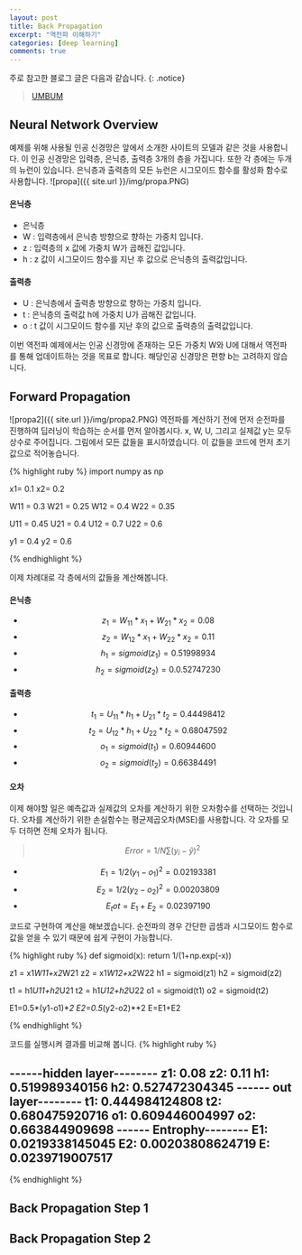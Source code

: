```yaml
---
layout: post
title: Back Propagation
excerpt: "역전파 이해하기"
categories: [deep learning]
comments: true
---
```


주로 참고한 블로그 글은 다음과 같습니다.
{: .notice}
 
 > [UMBUM](https://umbum.tistory.com/222)

## Neural Network Overview
예제를 위해 사용될 인공 신경망은 앞에서 소개한 사이트의 모델과 같은 것을 사용합니다. 이 인공 신경망은 입력층, 은닉층, 출력층 3개의 층을 가집니다. 또한 각 층에는 두개의 뉴런이 있습니다. 은닉층과 출력층의 모든 뉴런은 시그모이드 함수를 활성화 함수로 사용합니다.
![propa]({{ site.url }}/img/propa.PNG)

#### 은닉층
* 은닉층
* W : 입력층에서 은닉층 방향으로 향하는 가중치 입니다.
* z : 입력층의 x 값에 가중치 W가 곱해진 값입니다.
* h : z 값이 시그모이드 함수를 지난 후 값으로 은닉층의 출력값입니다.

#### 출력층
* U : 은닉층에서 출력층 방향으로 향하는 가중치 입니다.
* t : 은닉층의 출력값 h에 가중치 U가 곱해진 값입니다.
* o : t 값이 시그모이드 함수를 지난 후의 값으로 출력층의 출력값입니다.
 
이번 역전파 예제에서는 인공 신경망에 존재하는 모든 가중치 W와 U에 대해서 역전파를 통해 업데이트하는 것을 목표로 합니다. 해당인공 신경망은 편향 b는 고려하지 않습니다.

## Forward Propagation
![propa2]({{ site.url }}/img/propa2.PNG)
역전파를 계산하기 전에 먼저 순전파를 진행하여 딥러닝이 학습하는 순서를 먼저 알아봅시다. x, W, U, 그리고 실제값 y는 모두 상수로 주어집니다. 그림에서 모든 값들을 표시하였습니다. 이 값들을 코드에 먼저 초기값으로 적어놓습니다.

{% highlight ruby %} 
import numpy as np

x1= 0.1 
x2= 0.2

W11 = 0.3 
W21 = 0.25
W12 = 0.4 
W22 = 0.35

U11 = 0.45
U21 = 0.4
U12 = 0.7
U22 = 0.6

y1 = 0.4
y2 = 0.6

{% endhighlight %}

이제 차례대로 각 층에서의 값들을 계산해봅니다. 
#### 은닉층
* $$ z_1 = W_11*x_1 + W_21*x_2 = 0.08 $$
* $$ z_2 = W_12*x_1 + W_22*x_2 = 0.11 $$
* $$ h_1 = sigmoid(z_1) = 0.51998934 $$
* $$ h_2 = sigmoid(z_2) = 0.0.52747230 $$

#### 출력층
* $$ t_1 = U_11*h_1 + U_21*t_2 = 0.44498412 $$
* $$ t_2 = U_12*h_1 + U_22*t_2 = 0.68047592 $$
* $$ o_1 = sigmoid(t_1) = 0.60944600 $$
* $$ o_2 = sigmoid(t_2) = 0.66384491 $$

#### 오차
이제 해야할 일은 예측값과 실제값의 오차를 계산하기 위한 오차함수를 선택하는 것입니다. 오차를 계산하기 위한 손실함수는 평균제곱오차(MSE)를 사용합니다. 각 오차를 모두 더하면 전체 오차가 됩니다. 
> $$ Error = 1/N \sum (y_i-\hat{y})^2 $$

* $$ E_1 = 1/2(y_1-o_1)^2 = 0.02193381 $$
* $$ E_2 = 1/2(y_2-o_2)^2 = 0.00203809 $$
* $$ E_tot = E_1 + E_2 = 0.02397190 $$

코드로 구현하여 계산을 해보겠습니다. 순전파의 경우 간단한 곱셈과 시그모이드 함수로 값을 얻을 수 있기 때문에 쉽게 구현이 가능합니다.

{% highlight ruby %} 
def sigmoid(x):
  return 1/(1+np.exp(-x))

z1 = x1*W11+x2*W21
z2 = x1*W12+x2*W22
h1 = sigmoid(z1)
h2 = sigmoid(z2)

t1 = h1*U11+h2*U21
t2 = h1*U12+h2*U22
o1 = sigmoid(t1)
o2 = sigmoid(t2)

E1=0.5*(y1-o1)**2
E2=0.5*(y2-o2)**2
E=E1+E2

{% endhighlight %}

코드를 실행시켜 결과를 비교해 봅니다. 
{% highlight ruby %} 

------hidden layer--------
z1: 0.08
z2: 0.11
h1: 0.519989340156
h2: 0.527472304345
------ out layer--------
t1: 0.444984124808
t2: 0.680475920716
o1: 0.609446004997
o2: 0.663844909698
------ Entrophy--------
E1: 0.0219338145045
E2: 0.00203808624719
E: 0.0239719007517
----------------

{% endhighlight %}

## Back Propagation Step 1

## Back Propagation Step 2
